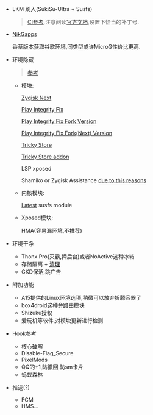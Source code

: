 * LKM 刷入(SukiSu-Ultra + Susfs)

  >  [CI参考](https://github.com/greenhandzdl/Action_OnePlus_MKSU_SUSFS/actions),注意阅读[官方文档](https://kernelsu.org/zh_CN/guide/installation.html),设置下恰当的补丁号.

* [NikGapps](https://nikgapps.com/crdroid-official)

  香草版本获取谷歌环境,同类型或许MicroG性价比更高.

* 环境隐藏

  > [参考](https://www.reddit.com/r/Magisk/comments/1i7sowe/tutorial_susfs_best_root_hiding_method_currently/)

  * 模块:

    [Zygisk Next](https://github.com/Dr-TSNG/ZygiskNext)

    [Play Integrity Fix](https://github.com/chiteroman/PlayIntegrityFix)

    [Play Integrity Fix Fork Version](https://github.com/osm0sis/PlayIntegrityFork)

    [Play Integrity Fix Fork(Next) Version](https://github.com/EricInacio01/PlayIntegrityFix-NEXT)

    [Tricky Store](https://github.com/5ec1cff/TrickyStore)

    [Tricky Store addon](https://github.com/KOWX712/Tricky-Addon-Update-Target-List)

    LSP xposed

    Shamiko or Zygisk Assistance [due to this reasons](https://xdaforums.com/t/closed-beware-of-lsposed-the-fall-of-an-open-source-project-into-malware.4715372/)

  * 内核模块:

     [Latest](https://github.com/sidex15/susfs4ksu-module) susfs module 

  * Xposed模块:

    HMA(容易漏环境,不推荐)

* 环境干净

  * Thonx Pro(灭霸,押后台)或者NoActive这种冰箱
  * 存储隔离 + [清理](https://github.com/HChenX/RegularlyClean)
  * GKD保活,跳广告

* 附加功能

  * A15提供的Linux环境选项,稍微可以放弃折腾容器了
  * box4droid这种旁路由模块
  * Shizuku授权
  * 爱玩机等软件,对模块更新进行检测

* Hook参考

  * 核心破解
  * Disable-Flag_Secure
  * PixelMods
  * QQ的+1,防撤回,防sm卡片
  * 蚂蚁森林

* 推送(?)

  * FCM
  * HMS…





 